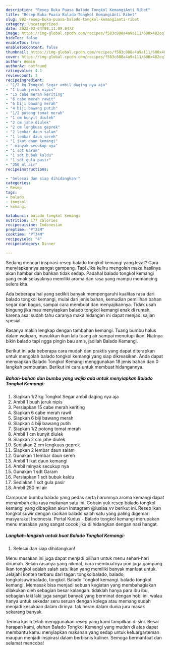 ```yaml
---
description: "Resep Buka Puasa Balado Tongkol KemangiAnti Ribet"
title: "Resep Buka Puasa Balado Tongkol KemangiAnti Ribet"
slug: 982-resep-buka-puasa-balado-tongkol-kemangianti-ribet
category: Uncategorized
date: 2023-02-04T08:11:09.847Z
image: https://img-global.cpcdn.com/recipes/f583c888a4a9a111/680x482cq70/balado-tongkol-kemangi-foto-resep-utama.jpg
hideToc: false
enableToc: true
enableTocContent: false
thumbnail: https://img-global.cpcdn.com/recipes/f583c888a4a9a111/680x482cq70/balado-tongkol-kemangi-foto-resep-utama.jpg
cover: https://img-global.cpcdn.com/recipes/f583c888a4a9a111/680x482cq70/balado-tongkol-kemangi-foto-resep-utama.jpg
author: Admin
authorAv: notfound
ratingvalue: 4.1
reviewcount: 3
recipeingredient:
- "1/2 kg Tongkol Segar ambil daging nya aja"
- "1 buah jeruk nipis"
- "15 cabe merah keriting"
- "6 cabe merah rawit"
- "6 biji bawang merah"
- "4 biji bawang putih"
- "1/2 potong tomat merah"
- "1 cm kunyit diulek"
- "2 cm jahe diulek"
- "2 cm lengkuas geprek"
- "2 lembar daun salam"
- "1 lembar daun sereh"
- "1 ikat daun kemangi"
- " minyak secukup nya"
- "1 sdt Garam"
- "1 sdt bubuk kaldu"
- "1 sdt gula pasir"
- "250 ml air"
recipeinstructions:

- "Selesai dan siap dihidangkan!"
categories:
- Resep
tags:
- balado
- tongkol
- kemangi

katakunci: balado tongkol kemangi 
nutrition: 177 calories
recipecuisine: Indonesian
preptime: "PT22M"
cooktime: "PT34M"
recipeyield: "4"
recipecategory: Dinner

---
```



Sedang mencari inspirasi resep balado tongkol kemangi yang lezat? Cara menyiapkannya sangat gampang. Tapi Jika keliru mengolah maka hasilnya akan hambar dan bahkan tidak sedap. Padahal balado tongkol kemangi yang enak selayaknya memiliki aroma dan rasa yang mampu memancing selera kita.


Ada beberapa hal yang sedikit banyak mempengaruhi kualitas rasa dari balado tongkol kemangi, mulai dari jenis bahan, kemudian pemilihan bahan segar dan bagus, sampai cara membuat dan menyajikannya. Tidak usah bingung jika mau menyiapkan balado tongkol kemangi enak di rumah, karena asal sudah tahu caranya maka hidangan ini dapat menjadi sajian spesial.

Rasanya makin lengkap dengan tambahan kemangi. Tuang bumbu halus dalam wokpan, masukkan ikan lalu tuang air sampai menutupi ikan. Niatnya bikin balado tapi ngga pingin bau amis, jadilah Balado Kemangi.


Berikut ini ada beberapa cara mudah dan praktis yang dapat diterapkan untuk mengolah balado tongkol kemangi yang siap dikreasikan. Anda dapat menyiapkan Balado Tongkol Kemangi menggunakan 18 jenis bahan dan 0 langkah pembuatan. Berikut ini cara untuk membuat hidangannya.

<!--inarticleads1-->

##### Bahan-bahan dan bumbu yang wajib ada untuk menyiapkan Balado Tongkol Kemangi:

1. Siapkan 1/2 kg Tongkol Segar ambil daging nya aja
1. Ambil 1 buah jeruk nipis
1. Persiapkan 15 cabe merah keriting
1. Siapkan 6 cabe merah rawit
1. Siapkan 6 biji bawang merah
1. Siapkan 4 biji bawang putih
1. Siapkan 1/2 potong tomat merah
1. Ambil 1 cm kunyit diulek
1. Siapkan 2 cm jahe diulek
1. Sediakan 2 cm lengkuas geprek
1. Siapkan 2 lembar daun salam
1. Gunakan 1 lembar daun sereh
1. Ambil 1 ikat daun kemangi
1. Ambil  minyak secukup nya
1. Gunakan 1 sdt Garam
1. Persiapkan 1 sdt bubuk kaldu
1. Sediakan 1 sdt gula pasir
1. Ambil 250 ml air


Campuran bumbu balado yang pedas serta harumnya aroma kemangi dapat menambah cita rasa makanan satu ini. Cobain yuk resep balado tongkol kemangi yang dibagikan akun Instagram @lusiaa_vv berikut ini. Resep ikan tongkol suwir dengan racikan balado salah satu yang paling digemari masyarakat Indonesia. Portal Kudus - Balado tongkol kemangi merupakan menu masakan yang sangat cocok jika di hidangkan dengan nasi hangat. 

<!--inarticleads2-->

##### Langkah-langkah untuk buat Balado Tongkol Kemangi:


1. Selesai dan siap dihidangkan!

Menu masakan ini juga dapat menjadi pilihan untuk menu sehari-hari dirumah. Selain rasanya yang nikmat, cara membuatnya pun juga gampang. Ikan tongkol adalah salah satu ikan yang memiliki banyak manfaat untuk. Jelajahi konten terbaru dari tagar: tongkolbalado, balado, tongkolsuwirbalado, tongkol. Balado Tongkol kemangi. balado tongkol kemangi, Memasak bisa menjadi sebuah kegiatan yang membahagiakan dilakukan oleh sebagian besar kalangan. tidaklah hanya para ibu ibu, sebagian laki laki juga sangat banyak yang berminat dengan hobi ini. walau hanya untuk sekedar seru seruan dengan kolega atau memang sudah menjadi kesukaan dalam dirinya. tak heran dalam dunia juru masak sekarang banyak. 

Terima kasih telah menggunakan resep yang kami tampilkan di sini. Besar harapan kami, olahan Balado Tongkol Kemangi yang mudah di atas dapat membantu kamu menyiapkan makanan yang sedap untuk keluarga/teman maupun menjadi inspirasi dalam berbisnis kuliner. Semoga bermanfaat dan selamat mencoba!

